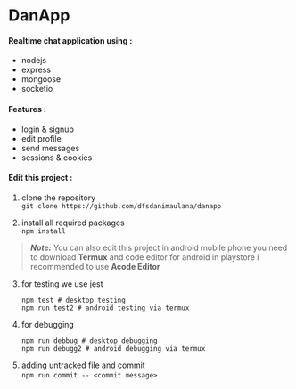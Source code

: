 # **DanApp**

#### Realtime chat application using :

- nodejs
- express
- mongoose
- socketio

#### Features :

- login & signup
- edit profile
- send messages
- sessions & cookies

#### Edit this project :

1. clone the repository \
   `git clone https://github.com/dfsdanimaulana/danapp`

2. install all required packages \
   `npm install`

> **_Note:_** You can also edit this project in android mobile phone
> you need to download **Termux** and code editor for android in playstore
> i recommended to use **Acode Editor**

3. for testing we use jest 
   ```
   npm test # desktop testing
   npm run test2 # android testing via termux
   ```
4. for debugging 
   ```
   npm run debbug # desktop debugging
   npm run debugg2 # android debugging via termux
   ```
5. adding untracked file and commit\
   `npm run commit -- <commit message>`